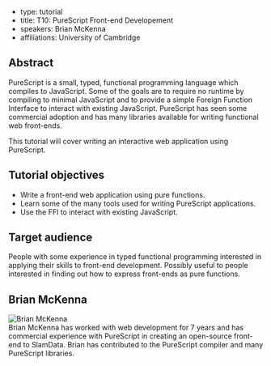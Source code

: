 - type: tutorial
- title: T10: PureScript Front-end Developement
- speakers: Brian McKenna
- affiliations: University of Cambridge

## Abstract
PureScript is a small, typed, functional programming language which compiles to JavaScript. Some of the goals are to require no runtime by compiling to minimal JavaScript and to provide a simple Foreign Function Interface to interact with existing JavaScript. PureScript has seen some commercial adoption and has many libraries available for writing functional web front-ends.

This tutorial will cover writing an interactive web application using PureScript.


## Tutorial objectives

* Write a front-end web application using pure functions.
* Learn some of the many tools used for writing PureScript applications.
* Use the FFI to interact with existing JavaScript.


## Target audience
People with some experience in typed functional programming interested
in applying their skills to front-end development. Possibly useful to
people interested in finding out how to express front-ends as pure
functions.



##  Brian McKenna
<div class="row" media:type="text/omd">

<div class="medium-4 columns">
<img src="img/brian-mckenna.jpg" alt="Brian McKenna"></img>
</div>

<div class="medium-8 columns" media:type="text/omd">
 Brian McKenna has worked with web development for 7 years and has commercial experience with PureScript in creating an open-source front-end to SlamData. Brian has contributed to the PureScript compiler and many PureScript libraries.
</div>

</div>

